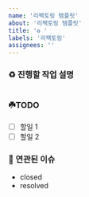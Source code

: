 ```yaml
---
name: '리팩토링 템플릿'
about: '리팩토링 템플릿'
title: '♻️ '
labels: '리팩토링'
assignees: ''
---
```


### ♻️ 진행할 작업 설명

<!-- 진행할 작업에 대해 간단하게 설명해주세염 -->

```markdown

```

### ☘️TODO

<!-- 해당 작업을 수행하기 위해 해야 할 하위 태스크를 작성해주세염 -->

- [ ] 할일 1
- [ ] 할일 2

### 🐋 연관된 이슈

<!-- 연결된 이슈 정보를 작성해주세염 -->

- closed
- resolved